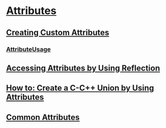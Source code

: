 # [Attributes](index.md)
## [Creating Custom Attributes](creating-custom-attributes.md)
### [AttributeUsage](attributeusage.md)
## [Accessing Attributes by Using Reflection](accessing-attributes-by-using-reflection.md)
## [How to: Create a C-C++ Union by Using Attributes](how-to-create-a-c-cpp-union-by-using-attributes.md)
## [Common Attributes](common-attributes.md)
